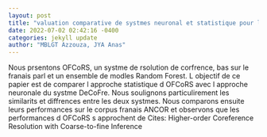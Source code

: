 ```yaml
--- 
layout: post 
title: "valuation comparative de systmes neuronal et statistique pour la rsolution de corfrence en langage parl" 
date: 2022-07-02 02:42:16 -0400 
categories: jekyll update 
author: "MBLGT Azzouza, JYA Anas" 
--- 
```

Nous prsentons OFCoRS, un systme de rsolution de corfrence, bas sur le franais parl et un ensemble de modles Random Forest. L objectif de ce papier est de comparer l approche statistique d OFCoRS avec l approche neuronale du systme DeCoFre. Nous soulignons particulirement les similarits et diffrences entre les deux systmes. Nous comparons ensuite leurs performances sur le corpus franais ANCOR et observons que les performances d OFCoRS s approchent de Cites: Higher-order Coreference Resolution with Coarse-to-fine Inference
